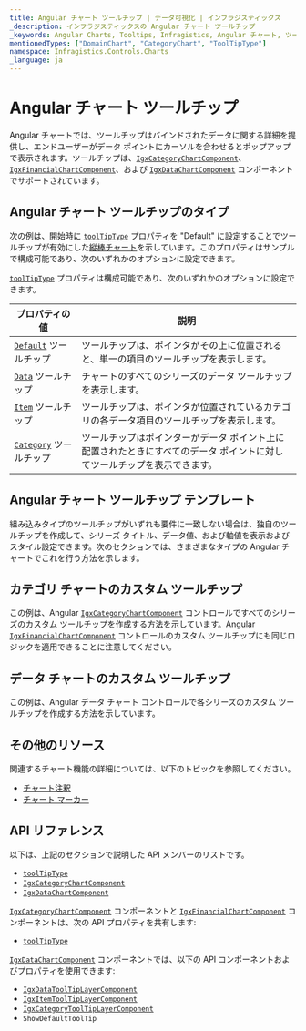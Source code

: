 ```yaml
---
title: Angular チャート ツールチップ | データ可視化 | インフラジスティックス
_description: インフラジスティックスの Angular チャート ツールチップ
_keywords: Angular Charts, Tooltips, Infragistics, Angular チャート, ツールチップ, インフラジスティックス
mentionedTypes: ["DomainChart", "CategoryChart", "ToolTipType"]
namespace: Infragistics.Controls.Charts
_language: ja
---
```


# Angular チャート ツールチップ

Angular チャートでは、ツールチップはバインドされたデータに関する詳細を提供し、エンドユーザーがデータ ポイントにカーソルを合わせるとポップアップで表示されます。ツールチップは、[`IgxCategoryChartComponent`]({environment:dvApiBaseUrl}/products/ignite-ui-angular/api/docs/typescript/latest/classes/igxcategorychartcomponent.html)、[`IgxFinancialChartComponent`]({environment:dvApiBaseUrl}/products/ignite-ui-angular/api/docs/typescript/latest/classes/igxfinancialchartcomponent.html)、および [`IgxDataChartComponent`]({environment:dvApiBaseUrl}/products/ignite-ui-angular/api/docs/typescript/latest/classes/igxdatachartcomponent.html) コンポーネントでサポートされています。

## Angular チャート ツールチップのタイプ

次の例は、開始時に [`toolTipType`]({environment:dvApiBaseUrl}/products/ignite-ui-angular/api/docs/typescript/latest/classes/igxdomainchartcomponent.html#tooltiptype) プロパティを "Default" に設定することでツールチップが有効にした[縦棒チャート](../types/column-chart.md)を示しています。このプロパティはサンプルで構成可能であり、次のいずれかのオプションに設定できます。

<code-view style="height: 500px" alt="Angular ツールチップ タイプの例"
           data-demos-base-url="{environment:dvDemosBaseUrl}"
                    iframe-src="{environment:dvDemosBaseUrl}/charts/category-chart/column-chart-with-tooltips"
                                                 github-src="charts/category-chart/column-chart-with-tooltips">
</code-view>


<div class="divider--half"></div>

[`toolTipType`]({environment:dvApiBaseUrl}/products/ignite-ui-angular/api/docs/typescript/latest/classes/igxdomainchartcomponent.html#tooltiptype) プロパティは構成可能であり、次のいずれかのオプションに設定できます。

| プロパティの値     | 説明 |
| -------------------|---------------- |
| [`Default`]({environment:dvApiBaseUrl}/products/ignite-ui-angular/api/docs/typescript/latest/enums/tooltiptype.html#default) ツールチップ | ツールチップは、ポインタがその上に位置されると、単一の項目のツールチップを表示します。 |
| [`Data`]({environment:dvApiBaseUrl}/products/ignite-ui-angular/api/docs/typescript/latest/enums/tooltiptype.html#data) ツールチップ | チャートのすべてのシリーズのデータ ツールチップを表示します。 |
| [`Item`]({environment:dvApiBaseUrl}/products/ignite-ui-angular/api/docs/typescript/latest/enums/tooltiptype.html#item) ツールチップ | ツールチップは、ポインタが位置されているカテゴリの各データ項目のツールチップを表示します。 |
| [`Category`]({environment:dvApiBaseUrl}/products/ignite-ui-angular/api/docs/typescript/latest/enums/tooltiptype.html#category) ツールチップ | ツールチップはポインターがデータ ポイント上に配置されたときにすべてのデータ ポイントに対してツールチップを表示できます。 |

<div class="divider--half"></div>

## Angular チャート ツールチップ テンプレート

組み込みタイプのツールチップがいずれも要件に一致しない場合は、独自のツールチップを作成して、シリーズ タイトル、データ値、および軸値を表示およびスタイル設定できます。次のセクションでは、さまざまなタイプの Angular チャートでこれを行う方法を示します。

## カテゴリ チャートのカスタム ツールチップ

この例は、Angular [`IgxCategoryChartComponent`]({environment:dvApiBaseUrl}/products/ignite-ui-angular/api/docs/typescript/latest/classes/igxcategorychartcomponent.html) コントロールですべてのシリーズのカスタム ツールチップを作成する方法を示しています。Angular [`IgxFinancialChartComponent`]({environment:dvApiBaseUrl}/products/ignite-ui-angular/api/docs/typescript/latest/classes/igxfinancialchartcomponent.html) コントロールのカスタム ツールチップにも同じロジックを適用できることに注意してください。

<code-view style="height: 500px" alt="Angular ツールチップ テンプレート"
           data-demos-base-url="{environment:dvDemosBaseUrl}"
                    iframe-src="{environment:dvDemosBaseUrl}/charts/category-chart/tooltip-template"
                                                 github-src="charts/category-chart/tooltip-template">
</code-view>


<div class="divider--half"></div>

## データ チャートのカスタム ツールチップ

この例は、Angular データ チャート コントロールで各シリーズのカスタム ツールチップを作成する方法を示しています。

<code-view style="height: 500px" alt="Angular ツールチップ テンプレート"
           data-demos-base-url="{environment:dvDemosBaseUrl}"
                    iframe-src="{environment:dvDemosBaseUrl}/charts/data-chart/tooltip-template"
                                                 github-src="charts/data-chart/tooltip-template">
</code-view>


<div class="divider--half"></div>

## その他のリソース

関連するチャート機能の詳細については、以下のトピックを参照してください。

*   [チャート注釈](chart-annotations.md)
*   [チャート マーカー](chart-markers.md)

## API リファレンス

以下は、上記のセクションで説明した API メンバーのリストです。

*   [`toolTipType`]({environment:dvApiBaseUrl}/products/ignite-ui-angular/api/docs/typescript/latest/classes/igxdomainchartcomponent.html#tooltiptype)
*   [`IgxCategoryChartComponent`]({environment:dvApiBaseUrl}/products/ignite-ui-angular/api/docs/typescript/latest/classes/igxcategorychartcomponent.html)
*   [`IgxDataChartComponent`]({environment:dvApiBaseUrl}/products/ignite-ui-angular/api/docs/typescript/latest/classes/igxdatachartcomponent.html)

[`IgxCategoryChartComponent`]({environment:dvApiBaseUrl}/products/ignite-ui-angular/api/docs/typescript/latest/classes/igxcategorychartcomponent.html) コンポーネントと [`IgxFinancialChartComponent`]({environment:dvApiBaseUrl}/products/ignite-ui-angular/api/docs/typescript/latest/classes/igxfinancialchartcomponent.html) コンポーネントは、次の API プロパティを共有します:

*   [`toolTipType`]({environment:dvApiBaseUrl}/products/ignite-ui-angular/api/docs/typescript/latest/classes/igxdomainchartcomponent.html#tooltiptype)

[`IgxDataChartComponent`]({environment:dvApiBaseUrl}/products/ignite-ui-angular/api/docs/typescript/latest/classes/igxdatachartcomponent.html) コンポーネントでは、以下の API コンポーネントおよびプロパティを使用できます:

*   [`IgxDataToolTipLayerComponent`]({environment:dvApiBaseUrl}/products/ignite-ui-angular/api/docs/typescript/latest/classes/igxdatatooltiplayercomponent.html)
*   [`IgxItemToolTipLayerComponent`]({environment:dvApiBaseUrl}/products/ignite-ui-angular/api/docs/typescript/latest/classes/igxitemtooltiplayercomponent.html)
*   [`IgxCategoryToolTipLayerComponent`]({environment:dvApiBaseUrl}/products/ignite-ui-angular/api/docs/typescript/latest/classes/igxcategorytooltiplayercomponent.html)
*   `ShowDefaultToolTip`
